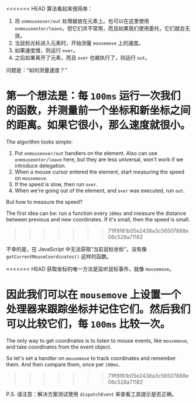
<<<<<<< HEAD
算法看起来很简单：
1. 将 `onmouseover/out` 处理器放在元素上。也可以在这里使用 `onmouseenter/leave`，但它们并不常用，而且如果我们使用委托，它们就会无效。
2. 当鼠标光标进入元素时，开始测量 `mousemove` 上的速度。
3. 如果速度慢，则运行 `over`。
4. 之后如果离开了元素，而且 `over` 也被执行了，则运行 `out`。

问题是：“如何测量速度？”

第一个想法是：每 `100ms` 运行一次我们的函数，并测量前一个坐标和新坐标之间的距离。如果它很小，那么速度就很小。
=======
The algorithm looks simple:
1. Put `onmouseover/out` handlers on the element. Also can use `onmouseenter/leave` here, but they are less universal, won't work if we introduce delegation.
2. When a mouse cursor entered the element, start measuring the speed on `mousemove`.
3. If the speed is slow, then run `over`.
4. When we're going out of the element, and `over` was executed, run `out`.

But how to measure the speed?

The first idea can be: run a function every `100ms` and measure the distance between previous and new coordinates. If it's small, then the speed is small.
>>>>>>> 71ff8f81b05e2438a3c56507888e06c528a71182

不幸的是，在 JavaScript 中无法获取“当前鼠标坐标”。没有像 `getCurrentMouseCoordinates()` 这样的函数。

<<<<<<< HEAD
获取坐标的唯一方法是监听鼠标事件，就像 `mousemove`。

因此我们可以在 `mousemove` 上设置一个处理器来跟踪坐标并记住它们。然后我们可以比较它们，每 `100ms` 比较一次。
=======
The only way to get coordinates is to listen to mouse events, like `mousemove`, and take coordinates from the event object.

So let's set a handler on `mousemove` to track coordinates and remember them. And then compare them, once per `100ms`.
>>>>>>> 71ff8f81b05e2438a3c56507888e06c528a71182

P.S. 请注意：解决方案测试使用 `dispatchEvent` 来查看工具提示是否正确。
